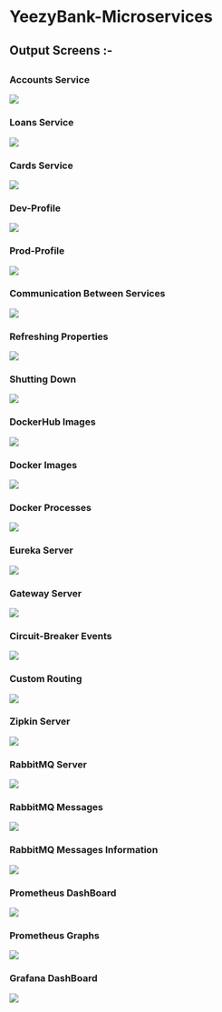 # YeezyBank-Microservices
<h2>Output Screens :-<h2> 
<h3>Accounts Service</h3>
<p align="left">
  <img src="screenshots/1.png"/>
</p>
<h3>Loans Service</h3>
<p align="left">
  <img src="screenshots/2.png"/>
</p>
<h3>Cards Service</h3>
<p align="left">
  <img src="screenshots/3.png"/>
</p>
<h3>Dev-Profile</h3>
<p align="left">
  <img src="screenshots/4.png"/>
</p>
<h3>Prod-Profile</h3>
<p align="left">
  <img src="screenshots/5.png"/>
</p>
<h3>Communication Between Services</h3>
<p align="left">
  <img src="screenshots/6.png"/>
</p>
<h3>Refreshing Properties</h3>
<p align="left">
  <img src="screenshots/7.png"/>
</p>
<h3>Shutting Down</h3>
<p align="left">
  <img src="screenshots/8.png"/>
</p>
 <h3>DockerHub Images</h3>
<p align="left">
  <img src="screenshots/9.png"/>
</p>
<h3>Docker Images</h3>
<p align="left">
  <img src="screenshots/10.png"/>
</p>
<h3>Docker Processes</h3>
<p align="left">
  <img src="screenshots/11.png"/>
</p> 
<h3>Eureka Server</h3>
<p align="left">
  <img src="screenshots/12.png"/>
</p>
<h3>Gateway Server</h3>
<p align="left">
  <img src="screenshots/13.png"/>
</p>
<h3>Circuit-Breaker Events</h3>
<p align="left">
  <img src="screenshots/14.png"/>
</p>
<h3>Custom Routing</h3>
<p align="left">
  <img src="screenshots/15.png"/>
</p>
<h3>Zipkin Server</h3>
<p align="left">
  <img src="screenshots/16.png"/>
</p>
<h3>RabbitMQ Server</h3>
<p align="left">
  <img src="screenshots/17.png"/>
</p>
<h3>RabbitMQ Messages</h3>
<p align="left">
  <img src="screenshots/18.png"/>
</p>
<h3>RabbitMQ Messages Information</h3>
<p align="left">
  <img src="screenshots/19.png"/>
</p>
<h3>Prometheus DashBoard</h3>
<p align="left">
  <img src="screenshots/20.png"/>
</p>
<h3>Prometheus Graphs</h3>
<p align="left">
  <img src="screenshots/21.png"/>
</p>
<h3>Grafana DashBoard</h3>
<p align="left">
  <img src="screenshots/22.png"/>
</p>

